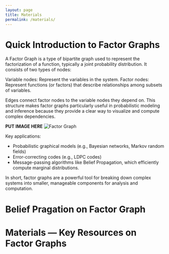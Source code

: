 ```yaml
---
layout: page
title: Materials
permalink: /materials/
---
```



# Quick Introduction to Factor Graphs

A Factor Graph is a type of bipartite graph used to represent the factorization of a function, typically a joint probability distribution. It consists of two types of nodes:

Variable nodes: Represent the variables in the system.
Factor nodes: Represent functions (or factors) that describe relationships among subsets of variables.

Edges connect factor nodes to the variable nodes they depend on. This structure makes factor graphs particularly useful in probabilistic modeling and inference because they provide a clear way to visualize and compute complex dependencies.

**PUT IMAGE HERE**
![Factor Graph](pictures/factor-graph-example.png)

Key applications:

- Probabilistic graphical models (e.g., Bayesian networks, Markov random fields)
- Error-correcting codes (e.g., LDPC codes)
- Message-passing algorithms like Belief Propagation, which efficiently compute marginal distributions.

In short, factor graphs are a powerful tool for breaking down complex systems into smaller, manageable components for analysis and computation.


# Belief Pragation on Factor Graph 

# Materials — Key Resources on Factor Graphs


